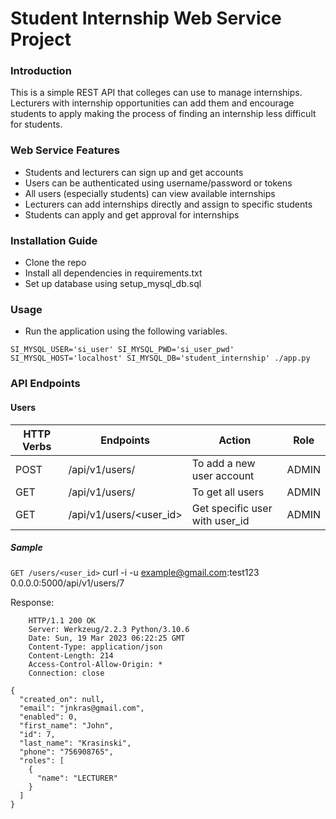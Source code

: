 # Student Internship Web Service Project

### Introduction
This is a simple REST API that colleges can use to manage internships. Lecturers with internship opportunities can add them and encourage students to apply making the process of finding an internship less difficult for students.

### Web Service Features
* Students and lecturers can sign up and get accounts
* Users can be authenticated using username/password or tokens
* All users (especially students) can view available internships
* Lecturers can add internships directly and assign to specific students
* Students can apply and get approval for internships

### Installation Guide
* Clone the repo
* Install all dependencies in requirements.txt
* Set up database using setup_mysql_db.sql

### Usage
* Run the application using the following variables.

`SI_MYSQL_USER='si_user' SI_MYSQL_PWD='si_user_pwd' SI_MYSQL_HOST='localhost' SI_MYSQL_DB='student_internship' ./app.py`

### API Endpoints

#### Users
| HTTP Verbs | Endpoints | Action | Role
| --- | --- | --- | --- |
| POST | /api/v1/users/ | To add a new user account | ADMIN
| GET | /api/v1/users/ | To get all users | ADMIN
| GET | /api/v1/users/<user_id> | Get specific user with user_id | ADMIN

##### Sample

`GET /users/<user_id>`
     curl -i -u example@gmail.com:test123 0.0.0.0:5000/api/v1/users/7

Response:
```
    HTTP/1.1 200 OK
    Server: Werkzeug/2.2.3 Python/3.10.6
    Date: Sun, 19 Mar 2023 06:22:25 GMT
    Content-Type: application/json
    Content-Length: 214
    Access-Control-Allow-Origin: *
    Connection: close

{
  "created_on": null,
  "email": "jnkras@gmail.com",
  "enabled": 0,
  "first_name": "John",
  "id": 7,
  "last_name": "Krasinski",
  "phone": "756908765",
  "roles": [
    {
      "name": "LECTURER"
    }
  ]
}
```


